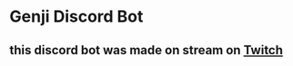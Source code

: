 # Genji Discord Bot 
## this discord bot was made on stream on [Twitch](https://www.twitch.tv/samueltheboi)
<!--stackedit_data:
eyJoaXN0b3J5IjpbMTY1MjI5MTIxOF19
-->